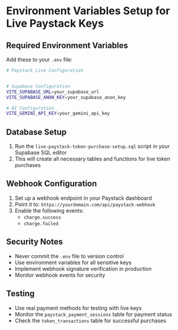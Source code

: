 # Environment Variables Setup for Live Paystack Keys

## Required Environment Variables

Add these to your `.env` file:

```bash
# Paystack Live Configuration


# Supabase Configuration
VITE_SUPABASE_URL=your_supabase_url
VITE_SUPABASE_ANON_KEY=your_supabase_anon_key

# AI Configuration
VITE_GEMINI_API_KEY=your_gemini_api_key
```

## Database Setup

1. Run the `live-paystack-token-purchase-setup.sql` script in your Supabase SQL editor
2. This will create all necessary tables and functions for live token purchases

## Webhook Configuration

1. Set up a webhook endpoint in your Paystack dashboard
2. Point it to: `https://yourdomain.com/api/paystack-webhook`
3. Enable the following events:
   - `charge.success`
   - `charge.failed`

## Security Notes

- Never commit the `.env` file to version control
- Use environment variables for all sensitive keys
- Implement webhook signature verification in production
- Monitor webhook events for security

## Testing

- Use real payment methods for testing with live keys
- Monitor the `paystack_payment_sessions` table for payment status
- Check the `token_transactions` table for successful purchases
